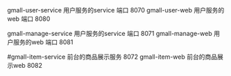 gmall-user-service 用户服务的service 端口 8070
gmall-user-web 用户服务的web 端口 8080

gmall-manage-service 用户服务的service 端口 8071
gmall-manage-web 用户服务的web 端口 8081

#gmall-item-service  前台的商品展示服务 8072
gmall-item-web 前台的商品展示web 8082
 